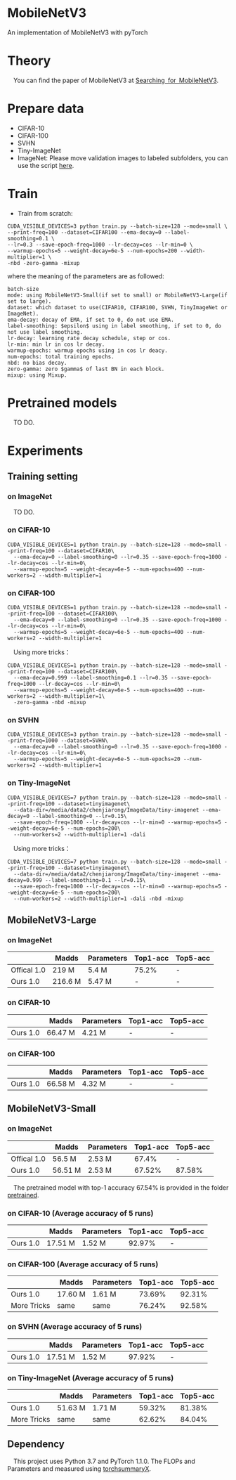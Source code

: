 # MobileNetV3
An implementation of MobileNetV3 with pyTorch

# Theory
&emsp;You can find the paper of MobileNetV3 at [Searching for MobileNetV3](https://arxiv.org/abs/1905.02244).

# Prepare data

* CIFAR-10
* CIFAR-100
* SVHN
* Tiny-ImageNet
* ImageNet: Please move validation images to labeled subfolders, you can use the script [here](https://raw.githubusercontent.com/soumith/imagenetloader.torch/master/valprep.sh).

# Train

* Train from scratch:

```
CUDA_VISIBLE_DEVICES=3 python train.py --batch-size=128 --mode=small \
--print-freq=100 --dataset=CIFAR100 --ema-decay=0 --label-smoothing=0.1 \
--lr=0.3 --save-epoch-freq=1000 --lr-decay=cos --lr-min=0 \
--warmup-epochs=5 --weight-decay=6e-5 --num-epochs=200 --width-multiplier=1 \
-nbd -zero-gamma -mixup
```

where the meaning of the parameters are as followed:

```
batch-size
mode: using MobileNetV3-Small(if set to small) or MobileNetV3-Large(if set to large).
dataset: which dataset to use(CIFAR10, CIFAR100, SVHN, TinyImageNet or ImageNet).
ema-decay: decay of EMA, if set to 0, do not use EMA.
label-smoothing: $epsilon$ using in label smoothing, if set to 0, do not use label smoothing.
lr-decay: learning rate decay schedule, step or cos.
lr-min: min lr in cos lr decay.
warmup-epochs: warmup epochs using in cos lr deacy.
num-epochs: total training epochs.
nbd: no bias decay.
zero-gamma: zero $gamma$ of last BN in each block.
mixup: using Mixup.
```

# Pretrained models

&emsp;TO DO.

# Experiments

## Training setting

### on ImageNet

&emsp;TO DO.

### on CIFAR-10

```
CUDA_VISIBLE_DEVICES=1 python train.py --batch-size=128 --mode=small --print-freq=100 --dataset=CIFAR10\
  --ema-decay=0 --label-smoothing=0 --lr=0.35 --save-epoch-freq=1000 --lr-decay=cos --lr-min=0\
  --warmup-epochs=5 --weight-decay=6e-5 --num-epochs=400 --num-workers=2 --width-multiplier=1
```

### on CIFAR-100

```
CUDA_VISIBLE_DEVICES=1 python train.py --batch-size=128 --mode=small --print-freq=100 --dataset=CIFAR100\
  --ema-decay=0 --label-smoothing=0 --lr=0.35 --save-epoch-freq=1000 --lr-decay=cos --lr-min=0\
  --warmup-epochs=5 --weight-decay=6e-5 --num-epochs=400 --num-workers=2 --width-multiplier=1
```

&emsp;Using more tricks：
```
CUDA_VISIBLE_DEVICES=1 python train.py --batch-size=128 --mode=small --print-freq=100 --dataset=CIFAR100\
  --ema-decay=0.999 --label-smoothing=0.1 --lr=0.35 --save-epoch-freq=1000 --lr-decay=cos --lr-min=0\
  --warmup-epochs=5 --weight-decay=6e-5 --num-epochs=400 --num-workers=2 --width-multiplier=1\
  -zero-gamma -nbd -mixup
```

### on SVHN

```
CUDA_VISIBLE_DEVICES=3 python train.py --batch-size=128 --mode=small --print-freq=1000 --dataset=SVHN\
  --ema-decay=0 --label-smoothing=0 --lr=0.35 --save-epoch-freq=1000 --lr-decay=cos --lr-min=0\
  --warmup-epochs=5 --weight-decay=6e-5 --num-epochs=20 --num-workers=2 --width-multiplier=1
```

### on Tiny-ImageNet

```
CUDA_VISIBLE_DEVICES=7 python train.py --batch-size=128 --mode=small --print-freq=100 --dataset=tinyimagenet\
  --data-dir=/media/data2/chenjiarong/ImageData/tiny-imagenet --ema-decay=0 --label-smoothing=0 --lr=0.15\
  --save-epoch-freq=1000 --lr-decay=cos --lr-min=0 --warmup-epochs=5 --weight-decay=6e-5 --num-epochs=200\
  --num-workers=2 --width-multiplier=1 -dali
```

&emsp;Using more tricks：
```
CUDA_VISIBLE_DEVICES=7 python train.py --batch-size=128 --mode=small --print-freq=100 --dataset=tinyimagenet\
  --data-dir=/media/data2/chenjiarong/ImageData/tiny-imagenet --ema-decay=0.999 --label-smoothing=0.1 --lr=0.15\
  --save-epoch-freq=1000 --lr-decay=cos --lr-min=0 --warmup-epochs=5 --weight-decay=6e-5 --num-epochs=200\
  --num-workers=2 --width-multiplier=1 -dali -nbd -mixup
```

## MobileNetV3-Large

### on ImageNet

|              | Madds     | Parameters | Top1-acc  | Top5-acc  |
| -----------  | --------- | ---------- | --------- | --------- |
| Offical 1.0  | 219 M     | 5.4  M     | 75.2%     |     -     |
| Ours    1.0  | 216.6 M   | 5.47 M     | -         |     -     |

### on CIFAR-10

|              | Madds     | Parameters | Top1-acc  | Top5-acc  |
| -----------  | --------- | ---------- | --------- | --------- |
| Ours    1.0  | 66.47 M   | 4.21 M     | -         |     -     |

### on CIFAR-100

|              | Madds     | Parameters | Top1-acc  | Top5-acc  |
| -----------  | --------- | ---------- | --------- | --------- |
| Ours    1.0  | 66.58 M   | 4.32 M     | -         |     -     |

## MobileNetV3-Small

### on ImageNet

|              | Madds     | Parameters | Top1-acc  | Top5-acc  |
| -----------  | --------- | ---------- | --------- | --------- |
| Offical 1.0  | 56.5 M    | 2.53 M     | 67.4%     |     -     |
| Ours    1.0  | 56.51 M   | 2.53 M     | 67.52%    | 87.58%    |

&emsp;The pretrained model with top-1 accuracy 67.54% is provided in the folder [pretrained](https://github.com/ShowLo/MobileNetV3/tree/master/pretrained).

### on CIFAR-10 (Average accuracy of 5 runs)

|              | Madds     | Parameters | Top1-acc  | Top5-acc  |
| -----------  | --------- | ---------- | --------- | --------- |
| Ours    1.0  |  17.51 M  |   1.52 M   |   92.97%  |     -     |

### on CIFAR-100 (Average accuracy of 5 runs)

|              | Madds     | Parameters | Top1-acc  | Top5-acc  |
| -----------  | --------- | ---------- | --------- | --------- |
| Ours    1.0  |  17.60 M  |   1.61 M   |  73.69%   |  92.31%   |
| More Tricks  |   same    |    same    |  76.24%   |  92.58%   |

### on SVHN (Average accuracy of 5 runs)

|              | Madds     | Parameters | Top1-acc  | Top5-acc  |
| -----------  | --------- | ---------- | --------- | --------- |
| Ours    1.0  |  17.51 M  |   1.52 M   |   97.92%  |     -     |

### on Tiny-ImageNet (Average accuracy of 5 runs)

|              | Madds     | Parameters | Top1-acc  | Top5-acc  |
| -----------  | --------- | ---------- | --------- | --------- |
| Ours    1.0  |  51.63 M  |   1.71 M   |  59.32%   |  81.38%   |
| More Tricks  |   same    |    same    |  62.62%   |  84.04%   |

## Dependency

&emsp;This project uses Python 3.7 and PyTorch 1.1.0. The FLOPs and Parameters and measured using [torchsummaryX](https://github.com/nmhkahn/torchsummaryX).

